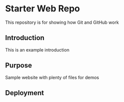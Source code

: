 # Starter Web Repo

This repository is for showing how Git and GitHub work

## Introduction

This is an example introduction

## Purpose

Sample website with plenty of files for demos

## Deployment